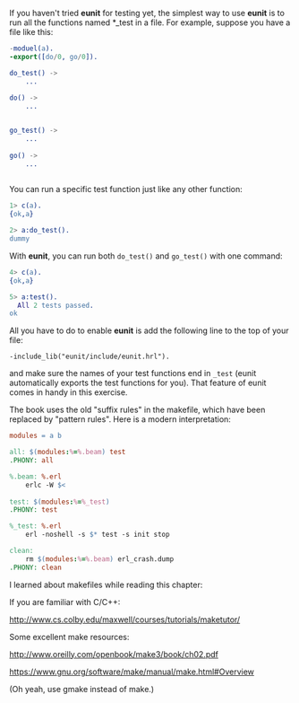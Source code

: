 If you haven't tried **eunit** for testing yet, the simplest way to use **eunit** is to run all the functions named \*_test in a file.  For example, suppose you have a file like this:

```erlang
-moduel(a).
-export([do/0, go/0]).

do_test() ->
    ...
    
do() ->
    ...


go_test() ->
    ...
   
go() ->
    ...
    
```

You can run a specific test function just like any other function:
```erlang
1> c(a).
{ok,a}

2> a:do_test().
dummy
```
With **eunit**, you can run both `do_test()` and `go_test()` with one command:

```erlang
4> c(a).
{ok,a}

5> a:test().
  All 2 tests passed.
ok
```
All you have to do to enable **eunit** is add the following line to the top of your file:

    -include_lib("eunit/include/eunit.hrl").
    
and make sure the names of your test functions end in `_test` (eunit automatically exports the test functions for you). That feature of eunit comes in handy in this exercise.

The book uses the old "suffix rules" in the makefile, which have been replaced by "pattern rules".  Here is a modern interpretation:

```makefile
modules = a b

all: $(modules:%=%.beam) test
.PHONY: all

%.beam: %.erl
	erlc -W $< 
	
test: $(modules:%=%_test)
.PHONY: test

%_test: %.erl
	erl -noshell -s $* test -s init stop

clean:
	rm $(modules:%=%.beam) erl_crash.dump
.PHONY: clean
```

I learned about makefiles while reading this chapter:

If you are familiar with C/C++:

http://www.cs.colby.edu/maxwell/courses/tutorials/maketutor/

Some excellent make resources:

http://www.oreilly.com/openbook/make3/book/ch02.pdf

https://www.gnu.org/software/make/manual/make.html#Overview

(Oh yeah, use gmake instead of make.)





